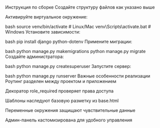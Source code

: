 Инструкция по сборке
Создайте структуру файлов как указано выше

Активируйте виртуальное окружение:

bash
source venv/bin/activate  # Linux/Mac
venv\Scripts\activate.bat # Windows
Установите зависимости:

bash
pip install django python-dotenv
Примените миграции:

bash
python manage.py makemigrations
python manage.py migrate
Создайте администратора:

bash
python manage.py createsuperuser
Запустите сервер:

bash
python manage.py runserver
Важные особенности реализации
Роутинг разделен между проектом и приложением

Декоратор role_required проверяет права доступа

Шаблоны наследуют базовую разметку из base.html

Переменные окружения защищают чувствительные данные

Админ-панель кастомизирована для удобного управления
